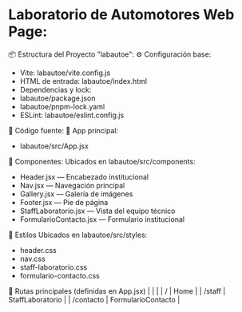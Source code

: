 # Laboratorio de Automotores Web Page:

📦 Estructura del Proyecto "labautoe":
⚙️ Configuración base:
- Vite: labautoe/vite.config.js
- HTML de entrada: labautoe/index.html
- Dependencias y lock:
- labautoe/package.json
- labautoe/pnpm-lock.yaml
- ESLint: labautoe/eslint.config.js

🧩 Código fuente:
📌 App principal:
- labautoe/src/App.jsx

🧱 Componentes:
Ubicados en labautoe/src/components:
- Header.jsx — Encabezado institucional
- Nav.jsx — Navegación principal
- Gallery.jsx — Galería de imágenes
- Footer.jsx — Pie de página
- StaffLaboratorio.jsx — Vista del equipo técnico
- FormularioContacto.jsx — Formulario institucional

🎨 Estilos
Ubicados en labautoe/src/styles:
- header.css
- nav.css
- staff-laboratorio.css
- formulario-contacto.css

🧭 Rutas principales (definidas en App.jsx)
|  |  | 
| / | Home | 
| /staff | StaffLaboratorio | 
| /contacto | FormularioContacto | 
